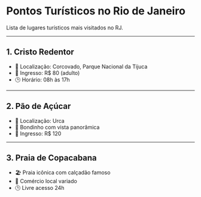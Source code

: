  # Pontos Turísticos no Rio de Janeiro

Lista de lugares turísticos mais visitados no RJ.

---

## 1. Cristo Redentor

- 📍 Localização: Corcovado, Parque Nacional da Tijuca
- 🎫 Ingresso: R$ 80 (adulto)
- 🕒 Horário: 08h às 17h

---

## 2. Pão de Açúcar

- 📍 Localização: Urca
- 🚡 Bondinho com vista panorâmica
- 🎫 Ingresso: R$ 120

---

## 3. Praia de Copacabana

- 🏖️ Praia icônica com calçadão famoso
- 🛒 Comércio local variado
- 🕒 Livre acesso 24h
